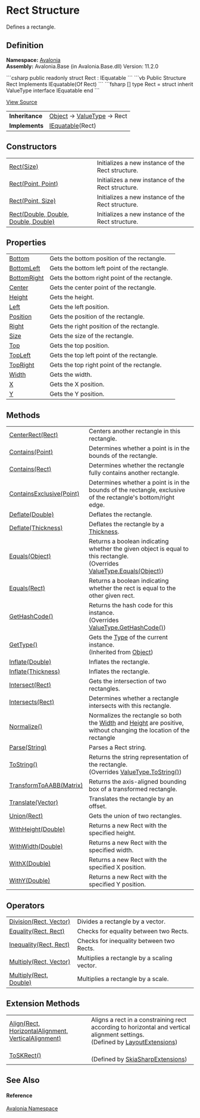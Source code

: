 # Rect Structure


Defines a rectangle.



## Definition
**Namespace:** <a href="N_Avalonia">Avalonia</a>  
**Assembly:** Avalonia.Base (in Avalonia.Base.dll) Version: 11.2.0

<Tabs groupId="api-code-preview">
<TabItem value="csharp" label="C#">
```csharp
public readonly struct Rect : IEquatable<Rect>
```
</TabItem>
<TabItem value="vb" label="VB">
```vb
Public Structure Rect
	Implements IEquatable(Of Rect)
```
</TabItem>
<TabItem value="fsharp" label="F#">
```fsharp
[<SealedAttribute>]
type Rect = 
    struct
        inherit ValueType
        interface IEquatable<Rect>
    end
```
</TabItem>
</Tabs>



<a href="https://github.com/AvaloniaUI/Avalonia/tree/master/src/Avalonia.Base/Rect.cs" title="View the source code">View Source</a>

<table>
<tr><td><strong>Inheritance</strong></td><td><a href="https://learn.microsoft.com/dotnet/api/system.object" target="_blank" rel="noopener noreferrer">Object</a>  →  <a href="https://learn.microsoft.com/dotnet/api/system.valuetype" target="_blank" rel="noopener noreferrer">ValueType</a>  →  Rect</td></tr>
<tr><td><strong>Implements</strong></td><td><a href="https://learn.microsoft.com/dotnet/api/system.iequatable-1" target="_blank" rel="noopener noreferrer">IEquatable</a>(Rect)</td></tr>
</table>



## Constructors
<table>
<tr>
<td><a href="M_Avalonia_Rect__ctor_2">Rect(Size)</a></td>
<td>Initializes a new instance of the Rect structure.</td>
</tr>
<tr>
<td><a href="M_Avalonia_Rect__ctor">Rect(Point, Point)</a></td>
<td>Initializes a new instance of the Rect structure.</td>
</tr>
<tr>
<td><a href="M_Avalonia_Rect__ctor_1">Rect(Point, Size)</a></td>
<td>Initializes a new instance of the Rect structure.</td>
</tr>
<tr>
<td><a href="M_Avalonia_Rect__ctor_3">Rect(Double, Double, Double, Double)</a></td>
<td>Initializes a new instance of the Rect structure.</td>
</tr>
</table>

## Properties
<table>
<tr>
<td><a href="P_Avalonia_Rect_Bottom">Bottom</a></td>
<td>Gets the bottom position of the rectangle.</td>
</tr>
<tr>
<td><a href="P_Avalonia_Rect_BottomLeft">BottomLeft</a></td>
<td>Gets the bottom left point of the rectangle.</td>
</tr>
<tr>
<td><a href="P_Avalonia_Rect_BottomRight">BottomRight</a></td>
<td>Gets the bottom right point of the rectangle.</td>
</tr>
<tr>
<td><a href="P_Avalonia_Rect_Center">Center</a></td>
<td>Gets the center point of the rectangle.</td>
</tr>
<tr>
<td><a href="P_Avalonia_Rect_Height">Height</a></td>
<td>Gets the height.</td>
</tr>
<tr>
<td><a href="P_Avalonia_Rect_Left">Left</a></td>
<td>Gets the left position.</td>
</tr>
<tr>
<td><a href="P_Avalonia_Rect_Position">Position</a></td>
<td>Gets the position of the rectangle.</td>
</tr>
<tr>
<td><a href="P_Avalonia_Rect_Right">Right</a></td>
<td>Gets the right position of the rectangle.</td>
</tr>
<tr>
<td><a href="P_Avalonia_Rect_Size">Size</a></td>
<td>Gets the size of the rectangle.</td>
</tr>
<tr>
<td><a href="P_Avalonia_Rect_Top">Top</a></td>
<td>Gets the top position.</td>
</tr>
<tr>
<td><a href="P_Avalonia_Rect_TopLeft">TopLeft</a></td>
<td>Gets the top left point of the rectangle.</td>
</tr>
<tr>
<td><a href="P_Avalonia_Rect_TopRight">TopRight</a></td>
<td>Gets the top right point of the rectangle.</td>
</tr>
<tr>
<td><a href="P_Avalonia_Rect_Width">Width</a></td>
<td>Gets the width.</td>
</tr>
<tr>
<td><a href="P_Avalonia_Rect_X">X</a></td>
<td>Gets the X position.</td>
</tr>
<tr>
<td><a href="P_Avalonia_Rect_Y">Y</a></td>
<td>Gets the Y position.</td>
</tr>
</table>

## Methods
<table>
<tr>
<td><a href="M_Avalonia_Rect_CenterRect">CenterRect(Rect)</a></td>
<td>Centers another rectangle in this rectangle.</td>
</tr>
<tr>
<td><a href="M_Avalonia_Rect_Contains">Contains(Point)</a></td>
<td>Determines whether a point is in the bounds of the rectangle.</td>
</tr>
<tr>
<td><a href="M_Avalonia_Rect_Contains_1">Contains(Rect)</a></td>
<td>Determines whether the rectangle fully contains another rectangle.</td>
</tr>
<tr>
<td><a href="M_Avalonia_Rect_ContainsExclusive">ContainsExclusive(Point)</a></td>
<td>Determines whether a point is in the bounds of the rectangle, exclusive of the rectangle's bottom/right edge.</td>
</tr>
<tr>
<td><a href="M_Avalonia_Rect_Deflate_1">Deflate(Double)</a></td>
<td>Deflates the rectangle.</td>
</tr>
<tr>
<td><a href="M_Avalonia_Rect_Deflate">Deflate(Thickness)</a></td>
<td>Deflates the rectangle by a <a href="T_Avalonia_Thickness">Thickness</a>.</td>
</tr>
<tr>
<td><a href="M_Avalonia_Rect_Equals_1">Equals(Object)</a></td>
<td>Returns a boolean indicating whether the given object is equal to this rectangle.<br />(Overrides <a href="https://learn.microsoft.com/dotnet/api/system.valuetype.equals" target="_blank" rel="noopener noreferrer">ValueType.Equals(Object)</a>)</td>
</tr>
<tr>
<td><a href="M_Avalonia_Rect_Equals">Equals(Rect)</a></td>
<td>Returns a boolean indicating whether the rect is equal to the other given rect.</td>
</tr>
<tr>
<td><a href="M_Avalonia_Rect_GetHashCode">GetHashCode()</a></td>
<td>Returns the hash code for this instance.<br />(Overrides <a href="https://learn.microsoft.com/dotnet/api/system.valuetype.gethashcode" target="_blank" rel="noopener noreferrer">ValueType.GetHashCode()</a>)</td>
</tr>
<tr>
<td><a href="https://learn.microsoft.com/dotnet/api/system.object.gettype" target="_blank" rel="noopener noreferrer">GetType()</a></td>
<td>Gets the <a href="https://learn.microsoft.com/dotnet/api/system.type" target="_blank" rel="noopener noreferrer">Type</a> of the current instance.<br />(Inherited from <a href="https://learn.microsoft.com/dotnet/api/system.object" target="_blank" rel="noopener noreferrer">Object</a>)</td>
</tr>
<tr>
<td><a href="M_Avalonia_Rect_Inflate_1">Inflate(Double)</a></td>
<td>Inflates the rectangle.</td>
</tr>
<tr>
<td><a href="M_Avalonia_Rect_Inflate">Inflate(Thickness)</a></td>
<td>Inflates the rectangle.</td>
</tr>
<tr>
<td><a href="M_Avalonia_Rect_Intersect">Intersect(Rect)</a></td>
<td>Gets the intersection of two rectangles.</td>
</tr>
<tr>
<td><a href="M_Avalonia_Rect_Intersects">Intersects(Rect)</a></td>
<td>Determines whether a rectangle intersects with this rectangle.</td>
</tr>
<tr>
<td><a href="M_Avalonia_Rect_Normalize">Normalize()</a></td>
<td>Normalizes the rectangle so both the <a href="P_Avalonia_Rect_Width">Width</a> and <a href="P_Avalonia_Rect_Height">Height</a> are positive, without changing the location of the rectangle</td>
</tr>
<tr>
<td><a href="M_Avalonia_Rect_Parse">Parse(String)</a></td>
<td>Parses a Rect string.</td>
</tr>
<tr>
<td><a href="M_Avalonia_Rect_ToString">ToString()</a></td>
<td>Returns the string representation of the rectangle.<br />(Overrides <a href="https://learn.microsoft.com/dotnet/api/system.valuetype.tostring" target="_blank" rel="noopener noreferrer">ValueType.ToString()</a>)</td>
</tr>
<tr>
<td><a href="M_Avalonia_Rect_TransformToAABB">TransformToAABB(Matrix)</a></td>
<td>Returns the axis-aligned bounding box of a transformed rectangle.</td>
</tr>
<tr>
<td><a href="M_Avalonia_Rect_Translate">Translate(Vector)</a></td>
<td>Translates the rectangle by an offset.</td>
</tr>
<tr>
<td><a href="M_Avalonia_Rect_Union">Union(Rect)</a></td>
<td>Gets the union of two rectangles.</td>
</tr>
<tr>
<td><a href="M_Avalonia_Rect_WithHeight">WithHeight(Double)</a></td>
<td>Returns a new Rect with the specified height.</td>
</tr>
<tr>
<td><a href="M_Avalonia_Rect_WithWidth">WithWidth(Double)</a></td>
<td>Returns a new Rect with the specified width.</td>
</tr>
<tr>
<td><a href="M_Avalonia_Rect_WithX">WithX(Double)</a></td>
<td>Returns a new Rect with the specified X position.</td>
</tr>
<tr>
<td><a href="M_Avalonia_Rect_WithY">WithY(Double)</a></td>
<td>Returns a new Rect with the specified Y position.</td>
</tr>
</table>

## Operators
<table>
<tr>
<td><a href="M_Avalonia_Rect_op_Division">Division(Rect, Vector)</a></td>
<td>Divides a rectangle by a vector.</td>
</tr>
<tr>
<td><a href="M_Avalonia_Rect_op_Equality">Equality(Rect, Rect)</a></td>
<td>Checks for equality between two Rects.</td>
</tr>
<tr>
<td><a href="M_Avalonia_Rect_op_Inequality">Inequality(Rect, Rect)</a></td>
<td>Checks for inequality between two Rects.</td>
</tr>
<tr>
<td><a href="M_Avalonia_Rect_op_Multiply">Multiply(Rect, Vector)</a></td>
<td>Multiplies a rectangle by a scaling vector.</td>
</tr>
<tr>
<td><a href="M_Avalonia_Rect_op_Multiply_1">Multiply(Rect, Double)</a></td>
<td>Multiplies a rectangle by a scale.</td>
</tr>
</table>

## Extension Methods
<table>
<tr>
<td><a href="M_Avalonia_Layout_LayoutExtensions_Align">Align(Rect, HorizontalAlignment, VerticalAlignment)</a></td>
<td>Aligns a rect in a constraining rect according to horizontal and vertical alignment settings.<br />(Defined by <a href="T_Avalonia_Layout_LayoutExtensions">LayoutExtensions</a>)</td>
</tr>
<tr>
<td><a href="M_Avalonia_Skia_SkiaSharpExtensions_ToSKRect">ToSKRect()</a></td>
<td><br />(Defined by <a href="T_Avalonia_Skia_SkiaSharpExtensions">SkiaSharpExtensions</a>)</td>
</tr>
</table>

## See Also


#### Reference
<a href="N_Avalonia">Avalonia Namespace</a>  
